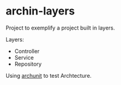 # archin-layers
Project to exemplify a project built in layers.

Layers:
- Controller
- Service
- Repository

Using [archunit] to test Archtecture.

[archunit]:https://www.archunit.org
